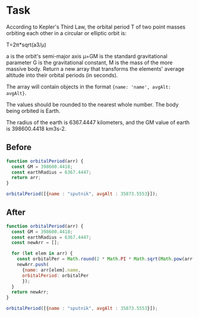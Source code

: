 # Task 

According to Kepler's Third Law, the orbital period  T  of two point masses orbiting each other in a circular or elliptic orbit is:

T=2π*sqrt(a3/μ)
 
a  is the orbit's semi-major axis
μ=GM  is the standard gravitational parameter
G  is the gravitational constant,
M  is the mass of the more massive body.
Return a new array that transforms the elements' average altitude into their orbital periods (in seconds).

The array will contain objects in the format `{name: 'name', avgAlt: avgAlt}`.

The values should be rounded to the nearest whole number. The body being orbited is Earth.

The radius of the earth is 6367.4447 kilometers, and the GM value of earth is 398600.4418 km3s-2.

## Before

```javascript
function orbitalPeriod(arr) {
  const GM = 398600.4418;
  const earthRadius = 6367.4447;
  return arr;
}

orbitalPeriod([{name : "sputnik", avgAlt : 35873.5553}]);
```

## After

```javascript
function orbitalPeriod(arr) {
  const GM = 398600.4418;
  const earthRadius = 6367.4447;
  const newArr = [];

  for (let elem in arr) {
    const orbitalPer = Math.round(2 * Math.PI * Math.sqrt(Math.pow(arr[elem].avgAlt + earthRadius, 3) / GM));
    newArr.push(
      {name: arr[elem].name,
      orbitalPeriod: orbitalPer
      });
  }
  return newArr;
}

orbitalPeriod([{name : "sputnik", avgAlt : 35873.5553}]);
```
